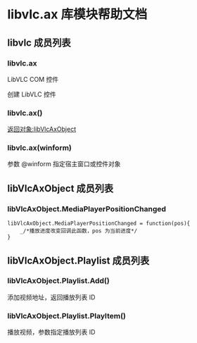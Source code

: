 # libvlc.ax 库模块帮助文档

<a id="libvlc"></a>
## libvlc 成员列表


<a id="libvlc.ax"></a>
### libvlc.ax 
 LibVLC COM 控件

创建 LibVLC 控件

<a id="libvlc.ax"></a>
### libvlc.ax() 
 [返回对象:libVlcAxObject](#libVlcAxObject)

<a id="libvlc.ax"></a>
### libvlc.ax(winform) 
 参数 @winform 指定宿主窗口或控件对象

<a id="libVlcAxObject"></a>
## libVlcAxObject 成员列表


<a id="libVlcAxObject.MediaPlayerPositionChanged"></a>
### libVlcAxObject.MediaPlayerPositionChanged 
 

```aardio
libVlcAxObject.MediaPlayerPositionChanged = function(pos){
	_/*播放进度改变回调此函数，pos 为当前进度*/
}
```



<a id="libVlcAxObject.Playlist"></a>
## libVlcAxObject.Playlist 成员列表


<a id="libVlcAxObject.Playlist.Add"></a>
### libVlcAxObject.Playlist.Add() 
 添加视频地址，返回播放列表 ID

<a id="libVlcAxObject.Playlist.PlayItem"></a>
### libVlcAxObject.Playlist.PlayItem() 
 播放视频，参数指定播放列表 ID
